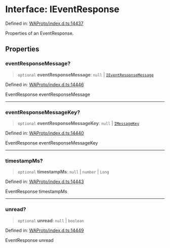 # Interface: IEventResponse

Defined in: [WAProto/index.d.ts:14437](https://github.com/Fokusdotid/bail/blob/546bbbb35e652e95f45982a71bee62b2c682e4eb/WAProto/index.d.ts#L14437)

Properties of an EventResponse.

## Properties

### eventResponseMessage?

> `optional` **eventResponseMessage**: `null` \| [`IEventResponseMessage`](../namespaces/Message/interfaces/IEventResponseMessage.md)

Defined in: [WAProto/index.d.ts:14446](https://github.com/Fokusdotid/bail/blob/546bbbb35e652e95f45982a71bee62b2c682e4eb/WAProto/index.d.ts#L14446)

EventResponse eventResponseMessage

***

### eventResponseMessageKey?

> `optional` **eventResponseMessageKey**: `null` \| [`IMessageKey`](IMessageKey.md)

Defined in: [WAProto/index.d.ts:14440](https://github.com/Fokusdotid/bail/blob/546bbbb35e652e95f45982a71bee62b2c682e4eb/WAProto/index.d.ts#L14440)

EventResponse eventResponseMessageKey

***

### timestampMs?

> `optional` **timestampMs**: `null` \| `number` \| `Long`

Defined in: [WAProto/index.d.ts:14443](https://github.com/Fokusdotid/bail/blob/546bbbb35e652e95f45982a71bee62b2c682e4eb/WAProto/index.d.ts#L14443)

EventResponse timestampMs

***

### unread?

> `optional` **unread**: `null` \| `boolean`

Defined in: [WAProto/index.d.ts:14449](https://github.com/Fokusdotid/bail/blob/546bbbb35e652e95f45982a71bee62b2c682e4eb/WAProto/index.d.ts#L14449)

EventResponse unread
